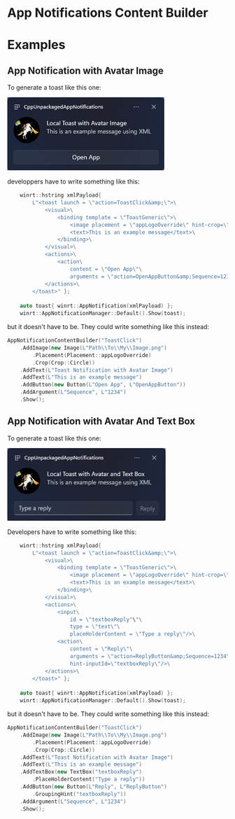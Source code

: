 # App Notifications Content Builder

# Examples
## App Notification with Avatar Image

To generate a toast like this one:

![App Notification With Avatar Image](ToastWithAvatarImage.png)

developpers have to write something like this:

``` c++
    winrt::hstring xmlPayload{
        L"<toast launch = \"action=ToastClick&amp;\">\
            <visual>\
                <binding template = \"ToastGeneric\">\
                    <image placement = \"appLogoOverride\" hint-crop=\"circle\" src = \"Path\\To\\My\\Image.png\"/>\
                    <text>This is an example message</text>\
                </binding>\
            </visual>\
            <actions>\
                <action\
                    content = \"Open App\"\
                    arguments = \"action=OpenAppButton&amp;Sequence=1234\"/>\
            </actions>\
        </toast>" };

    auto toast{ winrt::AppNotification(xmlPayload) };
    winrt::AppNotificationManager::Default().Show(toast);
```

but it doesn't have to be. They could write something like this instead:

``` c++
AppNotificationContentBuilder("ToastClick")
    .AddImage(new Image(L"Path\\To\\My\\Image.png")
        .Placement(Placement::appLogoOverride)
        .Crop(Crop::Circle))
    .AddText(L"Toast Notification with Avatar Image")
    .AddText(L"This is an example message")
    .AddButton(new Button(L"Open App", L"OpenAppButton"))
    .AddArgument(L"Sequence", L"1234")
    .Show();
```
## App Notification with Avatar And Text Box

To generate a toast like this one:

![App Notification With Avatar Image](ToastWithTextBox.png)

Developers have to write something like this:

``` c++
    winrt::hstring xmlPayload{
        L"<toast launch = \"action=ToastClick&amp;\">\
            <visual>\
                <binding template = \"ToastGeneric\">\
                    <image placement = \"appLogoOverride\" hint-crop=\"circle\" src = \"Path\\To\\My\\Image.png\"/>\
                    <text>This is an example message</text>\
                </binding>\
            </visual>\
            <actions>\
                <input\
                    id = \"textboxReply"\"\
                    type = \"text\"\
                    placeHolderContent = \"Type a reply\"/>\
                <action\
                    content = \"Reply\"\
                    arguments = \"action=ReplyButton&amp;Sequence=1234\"/>\
                    hint-inputId=\"textboxReply\"/>\
            </actions>\
        </toast>" };

    auto toast{ winrt::AppNotification(xmlPayload) };
    winrt::AppNotificationManager::Default().Show(toast);
```

but it doesn't have to be. They could write something like this instead:

``` c++
AppNotificationContentBuilder("ToastClick")
    .AddImage(new Image(L"Path\\To\\My\\Image.png")
        .Placement(Placement::appLogoOverride)
        .Crop(Crop::Circle))
    .AddText(L"Toast Notification with Avatar Image")
    .AddText(L"This is an example message")
    .AddTextBox(new TextBox("textboxReply")
        .PlaceHolderContent("Type a reply"))
    .AddButton(new Button(L"Reply", L"ReplyButton")
        .GroupingHint("textboxReply"))
    .AddArgument(L"Sequence", L"1234")
    .Show();
```

